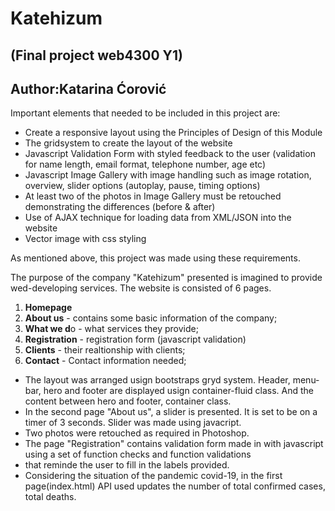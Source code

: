 # Katehizum
## (Final project web4300 Y1)
## Author:Katarina Ćorović



Important elements that needed to be included in this project are:

- Create a responsive layout using the Principles of Design of this Module
- The gridsystem to create the layout of the website
- Javascript Validation Form with styled feedback to the user (validation for name length, email format, telephone number, age etc)
- Javascript Image Gallery with image handling such as image rotation, overview, slider options (autoplay, pause, timing options)
- At least two of the photos in Image Gallery must be retouched demonstrating the differences (before & after)
- Use of AJAX technique for loading data from XML/JSON into the website
- Vector image with css styling

As mentioned above, this project was made using these requirements.

The purpose of the company "Katehizum" presented is imagined to provide wed-developing services.
The website is consisted of 6 pages.
1. **Homepage**
2. **About us** - contains some basic information of the company;
3. **What we d**o - what services they provide;
4. **Registration** - registration form (javascript validation)
5. **Clients** - their realtionship with clients;
6. **Contact** - Contact information needed;


- The layout was arranged usign bootstraps gryd system. Header, menu-bar, hero and footer are displayed usign container-fluid class.
   And the content between hero and footer, container class.
- In the second page "About us", a slider is presented. It is set to be on a timer of 3 seconds. Slider was made using javacript.
- Two photos were retouched as required in Photoshop.
- The page "Registration" contains validation form made in with javascript using a set of function checks and function validations
- that reminde the user to fill in the labels provided. 
- Considering the situation of the pandemic covid-19, in the first page(index.html) API used updates the number of 
total confirmed cases, total deaths. 
